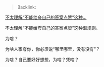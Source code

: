 > Backlink: 

[不太理解“不能给夸自己的答案点赞”这种…](https://www.zhihu.com/pin/1257868325478576128)

不太理解“不能给夸自己的答案点赞”这种潜规则。  
  
为啥？  
  
为啥人家夸你，你必须说“哪里哪里，没有没有”？  
  
为啥？自己要好好想想，为啥？凭啥？  
